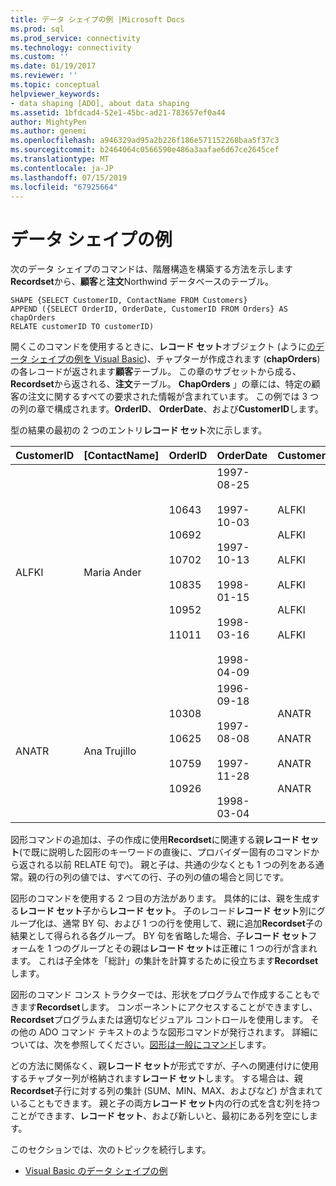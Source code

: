 ```yaml
---
title: データ シェイプの例 |Microsoft Docs
ms.prod: sql
ms.prod_service: connectivity
ms.technology: connectivity
ms.custom: ''
ms.date: 01/19/2017
ms.reviewer: ''
ms.topic: conceptual
helpviewer_keywords:
- data shaping [ADO], about data shaping
ms.assetid: 1bfdcad4-52e1-45bc-ad21-783657ef0a44
author: MightyPen
ms.author: genemi
ms.openlocfilehash: a946329ad95a2b226f186e571152268baa5f37c3
ms.sourcegitcommit: b2464064c0566590e486a3aafae6d67ce2645cef
ms.translationtype: MT
ms.contentlocale: ja-JP
ms.lasthandoff: 07/15/2019
ms.locfileid: "67925664"
---
```

# <a name="data-shaping-example"></a>データ シェイプの例
次のデータ シェイプのコマンドは、階層構造を構築する方法を示します**Recordset**から、**顧客**と**注文**Northwind データベースのテーブル。  
  
```  
SHAPE {SELECT CustomerID, ContactName FROM Customers}   
APPEND ({SELECT OrderID, OrderDate, CustomerID FROM Orders} AS chapOrders   
RELATE customerID TO customerID)   
```  
  
 開くこのコマンドを使用するときに、**レコード セット**オブジェクト (ように[のデータ シェイプの例を Visual Basic](../../../ado/guide/data/visual-basic-example-of-data-shaping.md))、チャプターが作成されます (**chapOrders**) の各レコードが返されます**顧客**テーブル。 この章のサブセットから成る、 **Recordset**から返される、**注文**テーブル。 **ChapOrders** 」の章には、特定の顧客の注文に関するすべての要求された情報が含まれています。 この例では 3 つの列の章で構成されます。**OrderID**、 **OrderDate**、および**CustomerID**します。  
  
 型の結果の最初の 2 つのエントリ**レコード セット**次に示します。  
  
|CustomerID|[ContactName]|OrderID|OrderDate|CustomerID|  
|----------------|-----------------|-------------|---------------|----------------|  
|ALFKI|Maria Ander|10643<br /><br /> 10692<br /><br /> 10702<br /><br /> 10835<br /><br /> 10952<br /><br /> 11011|1997-08-25<br /><br /> 1997-10-03<br /><br /> 1997-10-13<br /><br /> 1998-01-15<br /><br /> 1998-03-16<br /><br /> 1998-04-09|ALFKI<br /><br /> ALFKI<br /><br /> ALFKI<br /><br /> ALFKI<br /><br /> ALFKI<br /><br /> ALFKI|  
|ANATR|Ana Trujillo|10308<br /><br /> 10625<br /><br /> 10759<br /><br /> 10926|1996-09-18<br /><br /> 1997-08-08<br /><br /> 1997-11-28<br /><br /> 1998-03-04|ANATR<br /><br /> ANATR<br /><br /> ANATR<br /><br /> ANATR|  
  
 図形コマンドの追加は、子の作成に使用**Recordset**に関連する親**レコード セット**(で既に説明した図形のキーワードの直後に、プロバイダー固有のコマンドから返される以前 RELATE 句で)。 親と子は、共通の少なくとも 1 つの列をある通常。親の行の列の値では、すべての行、子の列の値の場合と同じです。  
  
 図形のコマンドを使用する 2 つ目の方法があります。 具体的には、親を生成する**レコード セット**子から**レコード セット**。 子のレコード**レコード セット**別にグループ化は、通常 BY 句、および 1 つの行を使用して、親に追加**Recordset**子の結果として得られる各グループ。 BY 句を省略した場合、子**レコード セット**フォームを 1 つのグループとその親は**レコード セット**は正確に 1 つの行が含まれます。 これは子全体を「総計」の集計を計算するために役立ちます**Recordset**します。  
  
 図形のコマンド コンス トラクターでは、形状をプログラムで作成することもできます**Recordset**します。 コンポーネントにアクセスすることができますし、 **Recordset**プログラムまたは適切なビジュアル コントロールを使用します。 その他の ADO コマンド テキストのような図形コマンドが発行されます。 詳細については、次を参照してください。[図形は一般にコマンド](../../../ado/guide/data/shape-commands-in-general.md)します。  
  
 どの方法に関係なく、親**レコード セット**が形式ですが、子への関連付けに使用するチャプター列が格納されます**レコード セット**します。 する場合は、親**Recordset**子行に対する列の集計 (SUM、MIN、MAX、およびなど) が含まれていることもできます。 親と子の両方**レコード セット**内の行の式を含む列を持つことができます、**レコード セット**、および新しいと、最初にある列を空にします。  
  
 このセクションでは、次のトピックを続行します。  
  
-   [Visual Basic のデータ シェイプの例](../../../ado/guide/data/visual-basic-example-of-data-shaping.md)
